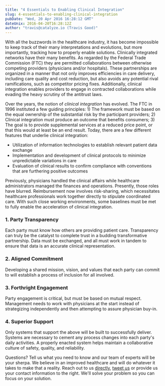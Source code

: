 ```yaml
---
title: "4 Essentials to Enabling Clinical Integration"
slug: 4-essentials-to-enabling-clinical-integration
pubDate: "Wed, 20 Apr 2016 16:28:12 GMT"
dateUnix: 2016-04-20T16:28:12Z
author: "travis@catalyze.io (Travis Good)"
---
```

With all the buzzwords in the healthcare industry, it has become impossible to keep track of their many interpretations and evolutions, but more importantly, tracking how to properly enable solutions. Clinically integrated networks have their many benefits. As regarded by the Federal Trade Commission (FTC) they are permitted collaborations between otherwise competing providers (physicians and/or hospitals). These partnerships are organized in a manner that not only improves efficiencies in care delivery, including care quality and cost reduction, but also avoids any potential rival ramifications, such as competitor pricing fixes. Additionally, clinical integration enables providers to engage in contracted collaborations while evading the heavy scrutiny of the antitrust laws.

Over the years, the notion of _clinical integration_ has evolved. The FTC in 1996 instituted a few guiding principles: 1) The framework must be based on the equal ownership of the substantial risk by the participant providers; 2) Clinical integration must produce an outcome that benefits consumers; 3) The goal is to provide supplemental services at a reduced price point, or that this would at least be an end result. Today, there are a few different features that underlie clinical integration:

* Utilization of information technologies to establish relevant patient data exchange
* Implementation and development of clinical protocols to minimize unpredictable variations in care
* Evaluation of clinical results to confirm compliance with conventions that are furthering positive outcomes

Previously, physicians handled the clinical affairs while healthcare administrators managed the finances and operations. Presently, those roles have blurred. Reimbursement now involves risk-sharing, which necessitates healthcare professionals work together directly to stipulate coordinated care. With such close working environments, some baselines must be met to fully enable the acceleration of clinical integration.

### 1. Party Transparency

Each party must know how others are providing patient care. Transparency can truly be the catalyst to complete trust in a budding transformative partnership. Data must be exchanged, and all must work in tandem to ensure that data is an accurate clinical representation.

### 2. Aligned Commitment

Developing a shared mission, vision, and values that each party can commit to will establish a process of inclusion for all involved.

### 3. Forthright Engagement

Party engagement is critical, but must be based on mutual respect. Management needs to work with physicians at the start instead of strategizing independently and then attempting to assure physician buy-in.

### 4. Superior Support

Only systems that support the above will be built to successfully deliver. Systems are necessary to cement any process changes into each party's daily activities. A properly enacted system helps maintain a collaborative culture of safety, quality, and reliability.

Questions? Tell us what you need to know and our team of experts will be your sherpa. We believe in an improved healthcare and will do whatever it takes to make that a reality. Reach out to us [directly][1], [tweet us][2] or provide us your contact information to the right. We'll solve your problem so you can focus on your solution.

[1]: mailto:hello%40catalyze.io
[2]: https://twitter.com/catalyzeio
